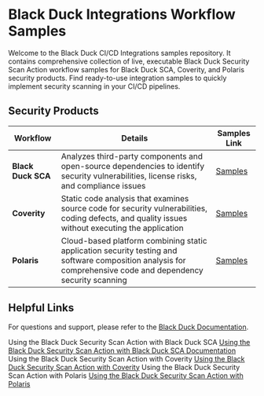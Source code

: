 # Black Duck Integrations Workflow Samples                                                                                                                                                                                               
                                                                                                                                                                                                                                         
Welcome to the Black Duck CI/CD Integrations samples repository. It contains comprehensive collection of live, executable Black Duck Security Scan Action workflow samples for Black Duck SCA, Coverity, and Polaris security products. Find ready-to-use integration samples to quickly implement security scanning in your CI/CD pipelines.                                        
                                                                                                                                                                                                                                         
## Security Products                                                                                                                                                                                                                    
                                                                                                                                                                                                                                         
| Workflow | Details | Samples Link |                                                                                                                                                                                            
|---------|-------------|-------------------|                                                                                                                                                                                            
| **Black Duck SCA** | Analyzes third-party components and open-source dependencies to identify security vulnerabilities, license risks, and compliance issues | [Samples](https://github.com/blackducksca-workflow-samples) |                                                                                                          
| **Coverity** | Static code analysis that examines source code for security vulnerabilities, coding defects, and quality issues without executing the application | [Samples](https://github.com/coverity-cnc-workflow-samples) |                                                                                                         
| **Polaris** | Cloud-based platform combining static application security testing and software composition analysis for comprehensive code and dependency security scanning | [Samples](https://github.com/polaris-workflow-examples) |                                                                                                             
                                                                                                                                                                                                                                                                                                                                                                                                                                                          
## Helpful Links                                                                                                                                                                                                                                
                                                                                                                                                                                                                                         
For questions and support, please refer to the [Black Duck Documentation](https://documentation.blackduck.com/category/cicd_integrations).

Using the Black Duck Security Scan Action with Black Duck SCA [Using the Black Duck Security Scan Action with Black Duck SCA Documentation](https://documentation.blackduck.com/bundle/bridge/page/documentation/c_github-blackduck.html)
Using the Black Duck Security Scan Action with Coverity [Using the Black Duck Security Scan Action with Coverity](https://documentation.blackduck.com/bundle/bridge/page/documentation/c_github-coverity.html)
Using the Black Duck Security Scan Action with Polaris [Using the Black Duck Security Scan Action with Polaris](https://documentation.blackduck.com/bundle/bridge/page/documentation/c_github-polaris.html)


